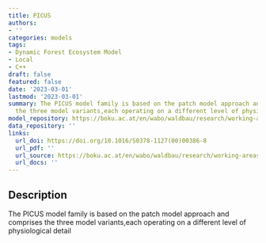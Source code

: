 ```yaml
---
title: PICUS
authors:
- ''
categories: models
tags:
- Dynamic Forest Ecosystem Model
- Local
- C++
draft: false
featured: false
date: '2023-03-01'
lastmod: '2023-03-01'
summary: The PICUS model family is based on the patch model approach and comprises
  the three model variants,each operating on a different level of physiological detail
model_repository: https://boku.ac.at/en/wabo/waldbau/research/working-areas/waldoekosystemmodellierung/dynamische-oekosystemmodelle/picus
data_repository: ''
links:
  url_doi: https://doi.org/10.1016/S0378-1127(00)00386-8
  url_pdf: ''
  url_source: https://boku.ac.at/en/wabo/waldbau/research/working-areas/waldoekosystemmodellierung/dynamische-oekosystemmodelle/picus
  url_docs: ''
---
```


## Description

The PICUS model family is based on the patch model approach and comprises the three model variants,each operating on a different level of physiological detail

